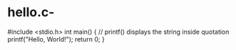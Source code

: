 # hello.c-
#include <stdio.h>
int main() {
   // printf() displays the string inside quotation
   printf("Hello, World!");
   return 0;
}
